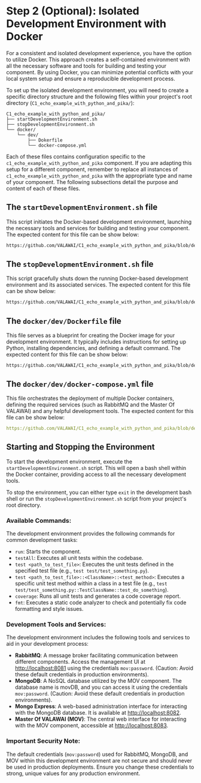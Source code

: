 # Step 2 (Optional): Isolated Development Environment with Docker

For a consistent and isolated development experience, you have the option 
to utilize Docker. This approach creates a self-contained environment with all 
the necessary software and tools for building and testing your component. By using Docker, 
you can minimize potential conflicts with your local system setup and ensure 
a reproducible development process.

To set up the isolated development environment, you will need to create 
a specific directory structure and the following files within your project's 
root directory (`C1_echo_example_with_python_and_pika/`):

```
C1_echo_example_with_python_and_pika/
├── startDevelopmentEnvironment.sh
├── stopDevelopmentEnvironment.sh
└── docker/
    └── dev/
        ├── Dokerfile
        └── docker-compose.yml
```


Each of these files contains configuration specific to 
the `c1_echo_example_with_python_and_pika` component. If you are adapting this setup for 
a different component, remember to replace all instances of `c1_echo_example_with_python_and_pika`
with the appropriate type and name of your component. The following subsections detail 
the purpose and content of each of these files.


## The `startDevelopmentEnvironment.sh` file

This script initiates the Docker-based development environment, launching the necessary 
tools and services for building and testing your component. The expected content 
for this file can be show below:

```bash reference
https://github.com/VALAWAI/C1_echo_example_with_python_and_pika/blob/develop/startDevelopmentEnvironment.sh
```


## The `stopDevelopmentEnvironment.sh` file

This script gracefully shuts down the running Docker-based development environment 
and its associated services. The expected content for this file can be show below:

```bash reference
https://github.com/VALAWAI/C1_echo_example_with_python_and_pika/blob/develop/stopDevelopmentEnvironment.sh
```

## The `docker/dev/Dockerfile` file

This file serves as a blueprint for creating the Docker image for your development 
environment. It typically includes instructions for setting up Python, installing 
dependencies, and defining a default command. The expected content for this file 
can be show below:

```docker reference
https://github.com/VALAWAI/C1_echo_example_with_python_and_pika/blob/develop/docker/dev/Dockerfile
```
 
## The `docker/dev/docker-compose.yml` file

This file orchestrates the deployment of multiple Docker containers, defining 
the required services (such as RabbitMQ and the Master Of VALAWAI) and any helpful 
development tools. The expected content for this file can be show below:

```yaml reference
https://github.com/VALAWAI/C1_echo_example_with_python_and_pika/blob/develop/docker/dev/docker-compose.yml
```

## Starting and Stopping the Environment

To start the development environment, execute the `startDevelopmentEnvironment.sh` script. 
This will open a bash shell within the Docker container, providing access to all 
the necessary development tools.

To stop the environment, you can either type `exit` in the development bash shell or 
run the `stopDevelopmentEnvironment.sh` script from your project's root directory.

### Available Commands:

The development environment provides the following commands for common development tasks:

- `run`: Starts the component.
- `testAll`: Executes all unit tests within the codebase.
- `test <path_to_test_file>`: Executes the unit tests defined in the specified test 
file (e.g., `test test/test_something.py`).
- `test <path_to_test_file>::<ClassName>::<test_method>`: Executes a specific unit test method within 
a class in a test file (e.g., `test test/test_something.py::TestClassName::test_do_something`).
- `coverage`: Runs all unit tests and generates a code coverage report.
- `fmt`: Executes a static code analyzer to check and potentially fix code formatting
 and style issues.


### Development Tools and Services:

The development environment includes the following tools and services to aid in your
development process:

 - **RabbitMQ**: A message broker facilitating communication between different components.
  Access the management UI at [http://localhost:8081](http://localhost:8081) using 
  the credentials `mov:password`. (Caution: Avoid these default credentials in production 
  environments).
 - **MongoDB**: A NoSQL database utilized by the MOV component. The database name is movDB, 
 and you can access it using the credentials `mov:password`. (Caution: Avoid these default 
 credentials in production environments). 
 - **Mongo Express**: A web-based administration interface for interacting with the MongoDB 
 database. It is available at [http://localhost:8082](http://localhost:8082).
 - **Master Of VALAWAI (MOV)**: The central web interface for interacting with the MOV 
 component, accessible at [http://localhost:8083](http://localhost:8083).

### Important Security Note:

The default credentials (`mov:password`) used for RabbitMQ, MongoDB, and MOV within this 
development environment are not secure and should never be used in production deployments. 
Ensure you change these credentials to strong, unique values for any production environment.

